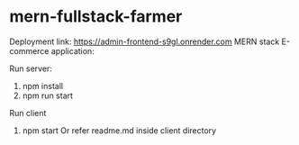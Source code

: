 # mern-fullstack-farmer
Deployment link: https://admin-frontend-s9gl.onrender.com
MERN stack E-commerce application:

Run server:
1. npm install
2. npm run start

Run client
1. npm start
Or refer readme.md inside client directory
